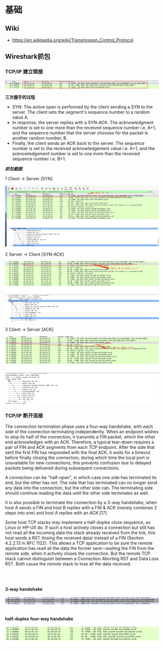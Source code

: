 # 基础

## Wiki
-   https://en.wikipedia.org/wiki/Transmission_Control_Protocol


## Wireshark抓包

### TCP/IP 建立链接

![handshake](pic/three_handshake.jpg "handshake")

**三次握手的过程**

- SYN: The active open is performed by the client sending a SYN to the server. The client sets the segment's sequence number to a random value A.
- In response, the server replies with a SYN-ACK. The acknowledgment number is set to one more than the received sequence number i.e. A+1, and the sequence number that the server chooses for the packet is another random number, B.
- Finally, the client sends an ACK back to the server. The sequence number is set to the received acknowledgement value i.e. A+1, and the acknowledgement number is set to one more than the received sequence number i.e. B+1.

***抓包截图***

1 Client -> Server [SYN]

![handshake1](pic/tcp_syn.jpg "handshake1")

2 Server -> Client [SYN-ACK]

![handshake2](pic/tcp_syn_ack.jpg "handshake2")


3 Client -> Server [ACK]

![handshake3](pic/tcp_ack.jpg "handshake3")


### TCP/IP 断开连接

The connection termination phase uses a four-way handshake, with each side of the connection terminating independently. When an endpoint wishes to stop its half of the connection, it transmits a FIN packet, which the other end acknowledges with an ACK. Therefore, a typical tear-down requires a pair of FIN and ACK segments from each TCP endpoint. After the side that sent the first FIN has responded with the final ACK, it waits for a timeout before finally closing the connection, during which time the local port is unavailable for new connections; this prevents confusion due to delayed packets being delivered during subsequent connections.

A connection can be "half-open", in which case one side has terminated its end, but the other has not. The side that has terminated can no longer send any data into the connection, but the other side can. The terminating side should continue reading the data until the other side terminates as well.

It is also possible to terminate the connection by a 3-way handshake, when host A sends a FIN and host B replies with a FIN & ACK (merely combines 2 steps into one) and host A replies with an ACK.[17]

Some host TCP stacks may implement a half-duplex close sequence, as Linux or HP-UX do. If such a host actively closes a connection but still has not read all the incoming data the stack already received from the link, this host sends a RST (losing the received data) instead of a FIN (Section 4.2.2.13 in RFC 1122). This allows a TCP application to be sure the remote application has read all the data the former sent—waiting the FIN from the remote side, when it actively closes the connection. But the remote TCP stack cannot distinguish between a Connection Aborting RST and Data Loss RST. Both cause the remote stack to lose all the data received.

```$xslt



```


#### 3-way handshake
![termination3](pic/tcp_termination_3.jpg "termination3")




#### half-duplex four-way handshake

![termination4](pic/tcp_termination_4.jpg "termination4")





